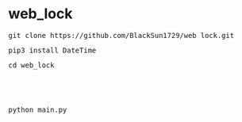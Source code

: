 # web_lock



<pre>git clone https://github.com/BlackSun1729/web_lock.git </pre>
<pre>pip3 install DateTime </pre>
<p></p>
<pre>cd web_lock <pre>
  <p></p>
<p><pre>python main.py </pre></p>

